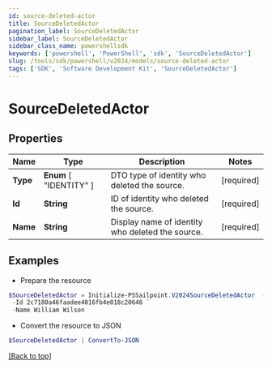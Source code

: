```yaml
---
id: source-deleted-actor
title: SourceDeletedActor
pagination_label: SourceDeletedActor
sidebar_label: SourceDeletedActor
sidebar_class_name: powershellsdk
keywords: ['powershell', 'PowerShell', 'sdk', 'SourceDeletedActor'] 
slug: /tools/sdk/powershell/v2024/models/source-deleted-actor
tags: ['SDK', 'Software Development Kit', 'SourceDeletedActor']
---
```



# SourceDeletedActor

## Properties

Name | Type | Description | Notes
------------ | ------------- | ------------- | -------------
**Type** |   **Enum** [  "IDENTITY" ] | DTO type of identity who deleted the source. | [required]
**Id** |  **String** | ID of identity who deleted the source. | [required]
**Name** |  **String** | Display name of identity who deleted the source. | [required]

## Examples

- Prepare the resource
```powershell
$SourceDeletedActor = Initialize-PSSailpoint.V2024SourceDeletedActor  -Type IDENTITY `
 -Id 2c7180a46faadee4016fb4e018c20648 `
 -Name William Wilson
```

- Convert the resource to JSON
```powershell
$SourceDeletedActor | ConvertTo-JSON
```


[[Back to top]](#) 


